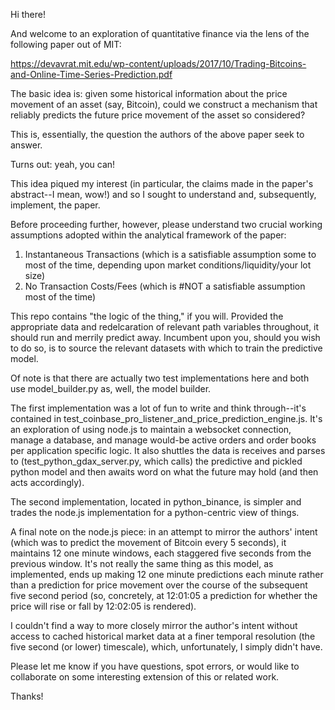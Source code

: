 Hi there!

And welcome to an exploration of quantitative finance via the lens of the following paper out of MIT:

https://devavrat.mit.edu/wp-content/uploads/2017/10/Trading-Bitcoins-and-Online-Time-Series-Prediction.pdf

The basic idea is: given some historical information about the price movement of an asset (say, Bitcoin), could we construct a mechanism that reliably predicts the future price movement of the asset so considered?

This is, essentially, the question the authors of the above paper seek to answer.

Turns out: yeah, you can!

This idea piqued my interest (in particular, the claims made in the paper's abstract--I mean, wow!) and so I sought to understand and, subsequently, implement, the paper.

Before proceeding further, however, please understand two crucial working assumptions adopted within the analytical framework of the paper:

1) Instantaneous Transactions (which is a satisfiable assumption some to most of the time, depending upon market conditions/liquidity/your lot size)
2) No Transaction Costs/Fees (which is #NOT a satisfiable assumption most of the time)

This repo contains "the logic of the thing," if you will. Provided the appropriate data and redelcaration of relevant path variables throughout, it should run and merrily predict away. Incumbent upon you, should you wish to do so, is to source the relevant datasets with which to train the predictive model.

Of note is that there are actually two test implementations here and both use model_builder.py as, well, the model builder.

The first implementation was a lot of fun to write and think through--it's contained in test_coinbase_pro_listener_and_price_prediction_engine.js. It's an exploration of using node.js to maintain a websocket connection, manage a database, and manage would-be active orders and order books per application specific logic. It also shuttles the data is receives and parses to (test_python_gdax_server.py, which calls) the predictive and pickled python model and then awaits word on what the future may hold (and then acts accordingly).

The second implementation, located in python_binance, is simpler and trades the node.js implementation for a python-centric view of things.

A final note on the node.js piece: in an attempt to mirror the authors' intent (which was to predict the movement of Bitcoin every 5 seconds), it maintains 12 one minute windows, each staggered five seconds from the previous window. It's not really the same thing as this model, as implemented, ends up making 12 one minute predictions each minute rather than a prediction for price movement over the course of the subsequent five second period (so, concretely, at 12:01:05 a prediction for whether the price will rise or fall by 12:02:05 is rendered).

I couldn't find a way to more closely mirror the author's intent without access to cached historical market data at a finer temporal resolution (the five second (or lower) timescale), which, unfortunately, I simply didn't have.

Please let me know if you have questions, spot errors, or would like to collaborate on some interesting extension of this or related work.

Thanks!
